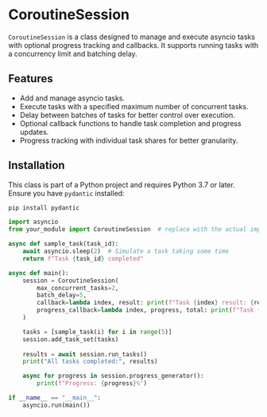 # CoroutineSession

`CoroutineSession` is a class designed to manage and execute asyncio tasks with optional progress tracking and callbacks. It supports running tasks with a concurrency limit and batching delay.

## Features

- Add and manage asyncio tasks.
- Execute tasks with a specified maximum number of concurrent tasks.
- Delay between batches of tasks for better control over execution.
- Optional callback functions to handle task completion and progress updates.
- Progress tracking with individual task shares for better granularity.

## Installation

This class is part of a Python project and requires Python 3.7 or later. Ensure you have `pydantic` installed:

```bash
pip install pydantic
```

```python
import asyncio
from your_module import CoroutineSession  # replace with the actual import path

async def sample_task(task_id):
    await asyncio.sleep(2)  # Simulate a task taking some time
    return f"Task {task_id} completed"

async def main():
    session = CoroutineSession(
        max_concurrent_tasks=2,
        batch_delay=5,
        callback=lambda index, result: print(f"Task {index} result: {result}"),
        progress_callback=lambda index, progress, total: print(f"Task {index} progress: {progress}, Total: {total}")
    )

    tasks = [sample_task(i) for i in range(5)]
    session.add_task_set(tasks)
    
    results = await session.run_tasks()
    print("All tasks completed:", results)

    async for progress in session.progress_generator():
        print(f"Progress: {progress}%")

if __name__ == "__main__":
    asyncio.run(main())
```